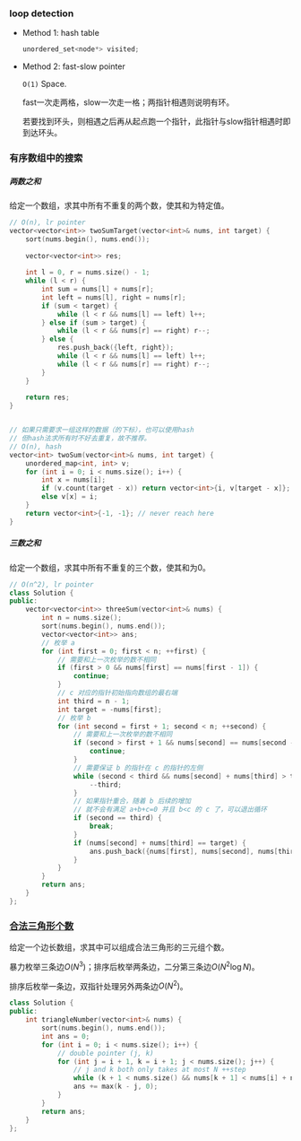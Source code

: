 ### loop detection 

* Method 1: hash table

  ```c++
  unordered_set<node*> visited;
  ```

* Method 2: fast-slow pointer

  `O(1)` Space.

  fast一次走两格，slow一次走一格；两指针相遇则说明有环。

  若要找到环头，则相遇之后再从起点跑一个指针，此指针与slow指针相遇时即到达环头。

  



### 有序数组中的搜索

##### 两数之和

给定一个数组，求其中所有不重复的两个数，使其和为特定值。

```c++
// O(n), lr pointer
vector<vector<int>> twoSumTarget(vector<int>& nums, int target) {
    sort(nums.begin(), nums.end());
    
    vector<vector<int>> res;
    
    int l = 0, r = nums.size() - 1;
    while (l < r) {
        int sum = nums[l] + nums[r];
        int left = nums[l], right = nums[r];
        if (sum < target) {
            while (l < r && nums[l] == left) l++;
        } else if (sum > target) {
            while (l < r && nums[r] == right) r--;
        } else {
            res.push_back({left, right});
            while (l < r && nums[l] == left) l++;
            while (l < r && nums[r] == right) r--;
        }
    }
    
    return res;
}


// 如果只需要求一组这样的数据（的下标），也可以使用hash
// 但hash法求所有时不好去重复，故不推荐。
// O(n), hash
vector<int> twoSum(vector<int>& nums, int target) {
    unordered_map<int, int> v;
    for (int i = 0; i < nums.size(); i++) {
        int x = nums[i];
        if (v.count(target - x)) return vector<int>{i, v[target - x]};
        else v[x] = i;
    }
    return vector<int>{-1, -1}; // never reach here
}
```



##### 三数之和

给定一个数组，求其中所有不重复的三个数，使其和为0。

```c++
// O(n^2), lr pointer
class Solution {
public:
    vector<vector<int>> threeSum(vector<int>& nums) {
        int n = nums.size();
        sort(nums.begin(), nums.end());
        vector<vector<int>> ans;
        // 枚举 a
        for (int first = 0; first < n; ++first) {
            // 需要和上一次枚举的数不相同
            if (first > 0 && nums[first] == nums[first - 1]) {
                continue;
            }
            // c 对应的指针初始指向数组的最右端
            int third = n - 1;
            int target = -nums[first];
            // 枚举 b
            for (int second = first + 1; second < n; ++second) {
                // 需要和上一次枚举的数不相同
                if (second > first + 1 && nums[second] == nums[second - 1]) {
                    continue;
                }
                // 需要保证 b 的指针在 c 的指针的左侧
                while (second < third && nums[second] + nums[third] > target) {
                    --third;
                }
                // 如果指针重合，随着 b 后续的增加
                // 就不会有满足 a+b+c=0 并且 b<c 的 c 了，可以退出循环
                if (second == third) {
                    break;
                }
                if (nums[second] + nums[third] == target) {
                    ans.push_back({nums[first], nums[second], nums[third]});
                }
            }
        }
        return ans;
    }
};
```





### [合法三角形个数](https://leetcode-cn.com/problems/valid-triangle-number/)

给定一个边长数组，求其中可以组成合法三角形的三元组个数。

暴力枚举三条边$O(N^3)$；排序后枚举两条边，二分第三条边$O(N^2\log N)$。

排序后枚举一条边，双指针处理另外两条边$O(N^2)$。

```cpp
class Solution {
public:
    int triangleNumber(vector<int>& nums) {
        sort(nums.begin(), nums.end());
        int ans = 0;
        for (int i = 0; i < nums.size(); i++) {
            // double pointer (j, k)
            for (int j = i + 1, k = i + 1; j < nums.size(); j++) {
                // j and k both only takes at most N ++step
                while (k + 1 < nums.size() && nums[k + 1] < nums[i] + nums[j]) k++;
                ans += max(k - j, 0);
            }
        }
        return ans;
    }
};
```

